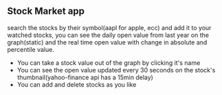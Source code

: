 ## Stock Market app

search the stocks by their symbol(aapl for apple, ecc) and add it to your watched stocks, you can see the daily open value from last year on the graph(static) and the real time open value with change in absolute and percentile value.

* You can take a stock value out of the graph by clicking it's name
* You can see the open value updated every 30 seconds on the stock's thumbnail(yahoo-finance api has a 15min delay)
* You can add and delete stocks as you like
